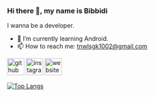 ### Hi there 👋, my name is Bibbidi
I wanna be a developer.

- 🌱 I’m currently learning Android.
- 📫 How to reach me: tnwlsgk1002@gmail.com


[<img src='https://cdn.jsdelivr.net/npm/simple-icons@3.0.1/icons/github.svg' alt='github' height='40'>](https://github.com/tnwlsgk1002)  [<img src='https://cdn.jsdelivr.net/npm/simple-icons@3.0.1/icons/instagram.svg' alt='instagram' height='40'>](https://www.instagram.com/_sjevie/)  [<img src='https://cdn.jsdelivr.net/npm/simple-icons@3.0.1/icons/icloud.svg' alt='website' height='40'>](https://sjevie.tistory.com/)  

[![Top Langs](https://github-readme-stats.vercel.app/api/top-langs/?username=tnwlsgk1002)](https://github.com/anuraghazra/github-readme-stats)
